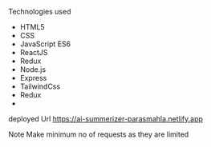 Technologies used
- HTML5
- CSS
- JavaScript ES6 
- ReactJS 
- Redux
- Node.js
- Express
- TailwindCss
- Redux
- 
deployed Url
https://ai-summerizer-parasmahla.netlify.app

Note
Make minimum no of requests as they are limited
